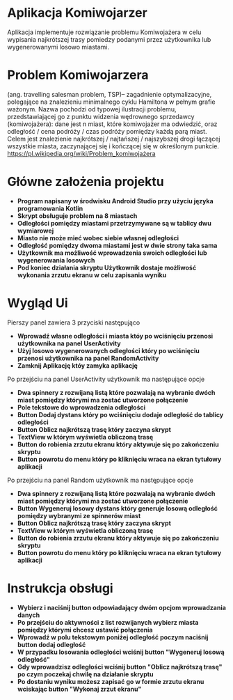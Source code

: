 # Aplikacja Komiwojarzer
 Aplikacja implementuje rozwiązanie problemu Komiwojażera w celu wypisania najkrótszej trasy pomiedzy 
 podanymi przez użytkownika lub wygenerowanymi losowo miastami.
 
# Problem Komiwojarzera
(ang. travelling salesman problem, TSP)– zagadnienie optymalizacyjne, polegające na znalezieniu minimalnego cyklu Hamiltona w pełnym grafie ważonym.
Nazwa pochodzi od typowej ilustracji problemu, przedstawiającej go z punktu widzenia wędrownego sprzedawcy (komiwojażera): dane jest n miast, które komiwojażer ma odwiedzić, oraz odległość / cena podróży / czas podróży pomiędzy każdą parą miast. Celem jest znalezienie najkrótszej / najtańszej / najszybszej drogi łączącej wszystkie miasta, zaczynającej się i kończącej się w określonym punkcie.     
https://pl.wikipedia.org/wiki/Problem_komiwojażera

# Główne założenia projektu
* **Program napisany w środwisku Android Studio przy użyciu języka programowania Kotlin**
* **Skrypt obsługuje problem na 8 miastach**
* **Odległości pomiędzy miastami przetrzymywane są w tablicy dwu wymiarowej**
* **Miasto nie może mieć wobec siebie własnej odległości**
* **Odległość pomiędzy dwoma miastami jest w dwie strony taka sama**
* **Użytkownik ma możliwość wprowadzenia swoich odległości lub wygenerowania losowych**
* **Pod koniec działania skryptu Użytkownik dostaje możliwość wykonania zrzutu ekranu w celu zapisania wyniku** 

# Wygląd Ui
Pierszy panel zawiera 3 przyciski następująco
* **Wprowadź własne odległości i miasta któy po wciśnięciu przenosi użytkownika na panel UserActivity**
* **Użyj losowo wygenerowanych odległości który po wciśnięciu przenosi użytkownika na panel RandomActivity**
* **Zamknij Aplikację któy zamyka aplikację**

Po przejściu na panel UserActivity użytkownik ma następujące opcje
* **Dwa spinnery z rozwijaną listą które pozwalają na wybranie dwóch miast pomiędzy którymi ma zostać utworzone połączenie**
* **Pole tekstowe do wprowadzenia odległości**
* **Button Dodaj dystans który po wciśnięciu dodaje odległość do tablicy odległości**
* **Button Oblicz najkrótszą trasę który zaczyna skrypt**
* **TextView w którym wyświetla obliczoną trasę**
* **Button do robienia zrzutu ekranu który aktywuje się po zakończeniu skryptu**
* **Button powrotu do menu który po kliknięciu wraca na ekran tytułowy aplikacji**

Po przejściu na panel Random użytkownik ma następujące opcje
* **Dwa spinnery z rozwijaną listą które pozwalają na wybranie dwóch miast pomiędzy którymi ma zostać utworzone połączenie**
* **Button Wygeneruj losowy dystans który generuje losową odległość pomiędzy wybranymi ze spinnerów miast**
* **Button Oblicz najkrótszą trasę który zaczyna skrypt**
* **TextView w którym wyświetla obliczoną trasę**
* **Button do robienia zrzutu ekranu który aktywuje się po zakończeniu skryptu**
* **Button powrotu do menu który po kliknięciu wraca na ekran tytułowy aplikacji**

# Instrukcja obsługi
* **Wybierz i naciśnij button odpowiadający dwóm opcjom wprowadzania danych**
* **Po przejściu do aktywności z list rozwijanych wybierz miasta pomiędzy którymi chcesz ustawić połączenia**
* **Wprowadź w polu tekstowym poniżej odległość poczym naciśnij button dodaj odległość**
* **W przypadku losowania odległości wciśnij button "Wygeneruj losową odległość"**
* **Gdy wprowadzisz odległości wciśnij button "Oblicz najkrótszą trasę" po czym poczekaj chwilę na działanie skryptu**
* **Po dostaniu wyniku możesz zapisać go w formie zrzutu ekranu wciskając button "Wykonaj zrzut ekranu"**
